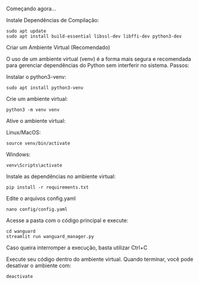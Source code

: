 Começando agora...

Instale Dependências de Compilação:

    sudo apt update
    sudo apt install build-essential libssl-dev libffi-dev python3-dev

Criar um Ambiente Virtual (Recomendado)

O uso de um ambiente virtual (venv) é a forma mais segura e recomendada para gerenciar dependências do Python sem interferir no sistema.
Passos:

Instalar o python3-venv:

    sudo apt install python3-venv

Crie um ambiente virtual:

    python3 -m venv venv

Ative o ambiente virtual:

Linux/MacOS:

    source venv/bin/activate

Windows:

    venv\Scripts\activate

Instale as dependências no ambiente virtual:

    pip install -r requirements.txt

Edite o arquivos config.yaml

    nano config/config.yaml

Acesse a pasta com o código principal e execute:

    cd wanguard
    streamlit run wanguard_manager.py

Caso queira interromper a execução, basta utilizar Ctrl+C

Execute seu código dentro do ambiente virtual. Quando terminar, você pode desativar o ambiente com:

    deactivate
